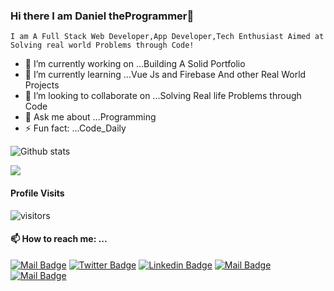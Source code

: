 ### Hi there I am Daniel theProgrammer👋
    I am A Full Stack Web Developer,App Developer,Tech Enthusiast Aimed at Solving real world Problems through Code!




- 🔭 I’m currently working on ...Building A Solid Portfolio
- 🌱 I’m currently learning ...Vue Js and Firebase And other Real World Projects
- 👯 I’m looking to collaborate on ...Solving Real life Problems through Code
- 💬 Ask me about ...Programming
- ⚡ Fun fact: ...Code_Daily


![Github stats](https://github-readme-stats.vercel.app/api?username=Daniel-theProgrammer&show_icons=true&count_private=true)

![](https://komarev.com/ghpvc/?username=Daniel-TheProgrammer)


 
 #### Profile Visits 

![visitors](https://visitor-badge.glitch.me/badge?page_id=Daniel-TheProgrammer)

#### 📫 How to reach me: ...

[![Mail Badge](https://img.shields.io/badge/-NjiDaniel-c0392b?style=flat&labelColor=c0392b&logo=gmail&logoColor=white)](mailto:njid18753@gmail.com)
[![Twitter Badge](https://img.shields.io/badge/-@NJIDANIEL4-1ca0f1?style=flat&labelColor=1ca0f1&logo=twitter&logoColor=white&link=https://twitter.com/@NJIDANIEL4)](https://twitter.com/@NJIDANIEL4/) [![Linkedin Badge](https://img.shields.io/badge/-NJI_DANIEL-0e76a8?style=flat&labelColor=0e76a8&logo=linkedin&logoColor=white)](https://www.linkedin.com/in/NJI_DANIEL-0b8ba0195/)
 [![Mail Badge](https://img.shields.io/badge/-Daniel_theProgrammer-e74c3c?style=flat&labelColor=e74c3c&logo=youtube&logoColor=white)](https://www.youtube.com/channel/UCRdnBImOdg1n2rcfxnY6F6Q)  [![Mail Badge](https://img.shields.io/badge/-NjiDaniel-405DE6?style=flat&labelColor=5851DB&logo=instagram&logoColor=white)](https://instagram.com/njidanilo)



